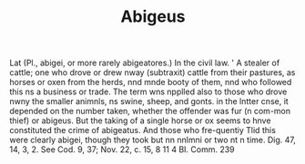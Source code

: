 ---
title: Abigeus
letter: A
permalink: "/definitions/bld-abigeus.html"
body: Lat (Pl., abigei, or more rarely abigeatores.) In the civil law. ' A stealer
  of cattle; one who drove or drew nway (subtraxit) cattle from their pastures, as
  horses or oxen from the herds, nnd mnde booty of them, nnd who followed this ns
  a business or trade. The term wns npplled also to those who drove nwny the smaller
  animnls, ns swine, sheep, and gonts. in the lntter cnse, it depended on the number
  taken, whether the offender was fur (n com-mon thief) or abigeus. But the taking
  of a single horse or ox seems to hnve constituted the crime of abigeatus. And those
  who fre-quentiy Tlid this were clearly abigei, though they took but nn nnlmni or
  two nt n time. Dig. 47, 14, 3, 2. See Cod. 9, 37; Nov. 22, c. 15, 8 11 4 BI. Comm.
  239
published_at: '2018-07-07'
source: Black's Law Dictionary 2nd Ed (1910)
layout: post
---